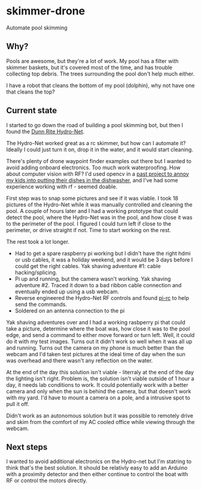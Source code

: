 # skimmer-drone
Automate pool skimming

## Why?
Pools are awesome, but they're a lot of work. My pool has a filter with skimmer baskets, but it's covered most of the time, and has trouble collecting top debris. The trees surrounding the pool don't help much either. 

I have a robot that cleans the bottom of my pool (dolphin), why not have one that cleans the top?

## Current state
I started to go down the road of building a pool skimming bot, but then I found the [Dunn Rite Hydro-Net](https://dunnriteproducts.com/hydro-net/). 

The Hydro-Net worked great as a rc skimmer, but how can I automate it? Ideally I could just turn it on, drop it in the water, and it would start cleaning. 

There's plenty of drone waypoint finder examples out there but I wanted to avoid adding onboard electronics. Too much work waterproofing. How about computer vision with RF? I'd used opencv in a [past project to annoy my kids into putting their dishes in the dishwasher](https://github.com/ericalexanderorg/DishDetector), and I've had some experience working with rf - seemed doable.

First step was to snap some pictures and see if it was viable. I took 18 pictures of the Hydro-Net while it was manually controlled and cleaning the pool. A couple of hours later and I had a working prototype that could detect the pool, where the Hydro-Net was in the pool, and how close it was to the perimeter of the pool. I figured I could turn left if close to the perimeter, or drive straight if not. Time to start working on the rest. 

The rest took a lot longer. 

* Had to get a spare raspberry pi working but I didn't have the right hdmi or usb cables, it was a holiday weekend, and it would be 3 days before I could get the right cables. Yak shaving adventure #1: cable hacking/splicing. 
* Pi up and running, but the camera wasn't working. Yak shaving adventure #2. Traced it down to a bad ribbon cable connection and eventually ended up using a usb webcam. 
* Reverse engineered the Hydro-Net RF controls and found [pi-rc](https://github.com/bskari/pi-rc) to help send the commands.
* Soldered on an antenna connection to the pi

Yak shaving adventures over and I had a working rasbperry pi that could take a picture, determine where the boat was, how close it was to the pool edge, and send a command to either move forward or turn left. Well, it could do it with my test images. Turns out it didn't work so well when it was all up and running. Turns out the camera on my phone is much better than the webcam and I'd taken test pictures at the ideal time of day when the sun was overhead and there wasn't any reflection on the water. 

At the end of the day this solution isn't viable - literraly at the end of the day the lighting isn't right. Problem is, the solution isn't viable outside of 1 hour a day, it needs lab conditions to work. It could potentially work with a better camera and only when the sun is behind the camera, but that doesn't work with my yard. I'd have to mount a camera on a pole, and a intrusive spot to pull it off. 

Didn't work as an autonomous solution but it was possible to remotely drive and skim from the comfort of my AC cooled office while viewing through the webcam. 

## Next steps
I wanted to avoid additional electronics on the Hydro-net but I'm statring to think that's the best solution. It should be relativly easy to add an Arduino with a proximity detector and then either continue to control the boat with RF or control the motors directly. 
